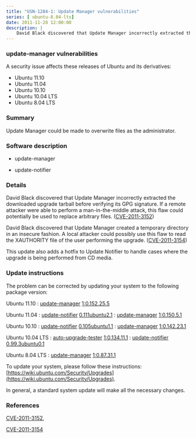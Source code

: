 ```yaml
---
title: "USN-1284-1: Update Manager vulnerabilities"
series: [ ubuntu-8.04-lts]
date: 2011-11-28 12:00:00
description: |
    David Black discovered that Update Manager incorrectly extracted the downloaded upgrade tarball before verifying its GPG signature. If a remote attacker were able to perform a man-in-the-middle attack, this flaw could potentially be used to replace arbitrary files. ([CVE-2011-3152](http://people.ubuntu.com/~ubuntu-security/cve/CVE-2011-3152))
--- 
```

 
### update-manager vulnerabilities

A security issue affects these releases of Ubuntu and its derivatives:

* Ubuntu 11.10
* Ubuntu 11.04
* Ubuntu 10.10
* Ubuntu 10.04 LTS
* Ubuntu 8.04 LTS

### Summary

Update Manager could be made to overwrite files as the administrator. 

### Software description

* update-manager 

* update-notifier 

### Details

David Black discovered that Update Manager incorrectly extracted the downloaded upgrade tarball before verifying its GPG signature. If a remote attacker were able to perform a man-in-the-middle attack, this flaw could potentially be used to replace arbitrary files. ([CVE-2011-3152](http://people.ubuntu.com/~ubuntu-security/cve/CVE-2011-3152))

David Black discovered that Update Manager created a temporary directory in an insecure fashion. A local attacker could possibly use this flaw to read the XAUTHORITY file of the user performing the upgrade. ([CVE-2011-3154](http://people.ubuntu.com/~ubuntu-security/cve/CVE-2011-3154))

This update also adds a hotfix to Update Notifier to handle cases where the upgrade is being performed from CD media. 

### Update instructions

The problem can be corrected by updating your system to the following package version:

Ubuntu 11.10
 : [update-manager](https://launchpad.net/ubuntu/+source/update-manager) <span> [1:0.152.25.5](https://launchpad.net/ubuntu/+source/update-manager/1:0.152.25.5) </span> 

Ubuntu 11.04
 : [update-notifier](https://launchpad.net/ubuntu/+source/update-notifier) <span> [0.111ubuntu2.1](https://launchpad.net/ubuntu/+source/update-notifier/0.111ubuntu2.1) </span> 
 : [update-manager](https://launchpad.net/ubuntu/+source/update-manager) <span> [1:0.150.5.1](https://launchpad.net/ubuntu/+source/update-manager/1:0.150.5.1) </span> 

Ubuntu 10.10
 : [update-notifier](https://launchpad.net/ubuntu/+source/update-notifier) <span> [0.105ubuntu1.1](https://launchpad.net/ubuntu/+source/update-notifier/0.105ubuntu1.1) </span> 
 : [update-manager](https://launchpad.net/ubuntu/+source/update-manager) <span> [1:0.142.23.1](https://launchpad.net/ubuntu/+source/update-manager/1:0.142.23.1) </span> 

Ubuntu 10.04 LTS
 : [auto-upgrade-tester](https://launchpad.net/ubuntu/+source/update-manager) <span> [1:0.134.11.1](https://launchpad.net/ubuntu/+source/update-manager/1:0.134.11.1) </span> 
 : [update-notifier](https://launchpad.net/ubuntu/+source/update-notifier) <span> [0.99.3ubuntu0.1](https://launchpad.net/ubuntu/+source/update-notifier/0.99.3ubuntu0.1) </span> 

Ubuntu 8.04 LTS
 : [update-manager](https://launchpad.net/ubuntu/+source/update-manager) <span> [1:0.87.31.1](https://launchpad.net/ubuntu/+source/update-manager/1:0.87.31.1) </span> 

To update your system, please follow these instructions: [https://wiki.ubuntu.com/Security/Upgrades](https://wiki.ubuntu.com/Security/Upgrades).

In general, a standard system update will make all the necessary changes. 

### References

 [CVE-2011-3152](http://people.ubuntu.com/~ubuntu-security/cve/CVE-2011-3152), 

 [CVE-2011-3154](http://people.ubuntu.com/~ubuntu-security/cve/CVE-2011-3154)
 
